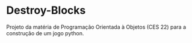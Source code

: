 # Destroy-Blocks
Projeto da matéria de Programação Orientada à Objetos (CES 22) para a construção de um jogo python.
